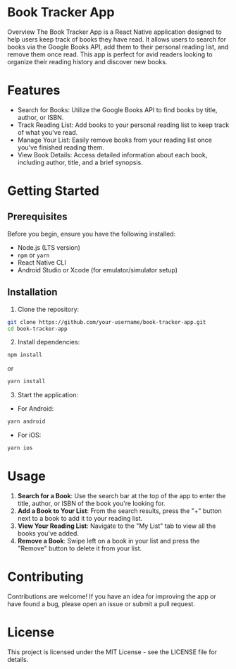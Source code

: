 # Book Tracker App

Overview
The Book Tracker App is a React Native application designed to help users keep track of books they have read. It allows users to search for books via the Google Books API, add them to their personal reading list, and remove them once read. This app is perfect for avid readers looking to organize their reading history and discover new books.

# Features

- Search for Books: Utilize the Google Books API to find books by title, author, or ISBN.
- Track Reading List: Add books to your personal reading list to keep track of what you've read.
- Manage Your List: Easily remove books from your reading list once you've finished reading them.
- View Book Details: Access detailed information about each book, including author, title, and a brief synopsis.

# Getting Started

## Prerequisites

Before you begin, ensure you have the following installed:

- Node.js (LTS version)
- `npm` or `yarn`
- React Native CLI
- Android Studio or Xcode (for emulator/simulator setup)

## Installation

1. Clone the repository:

```bash
git clone https://github.com/your-username/book-tracker-app.git
cd book-tracker-app
```

2. Install dependencies:

```bash
npm install
```

or

```bash
yarn install
```

3. Start the application:

- For Android:

```bash
yarn android
```

- For iOS:

```bash
yarn ios
```

# Usage

1. **Search for a Book**: Use the search bar at the top of the app to enter the title, author, or ISBN of the book you're looking for.
2. **Add a Book to Your List**: From the search results, press the "+" button next to a book to add it to your reading list.
3. **View Your Reading List**: Navigate to the "My List" tab to view all the books you've added.
4. **Remove a Book**: Swipe left on a book in your list and press the "Remove" button to delete it from your list.

# Contributing

Contributions are welcome! If you have an idea for improving the app or have found a bug, please open an issue or submit a pull request.

# License

This project is licensed under the MIT License - see the LICENSE file for details.
